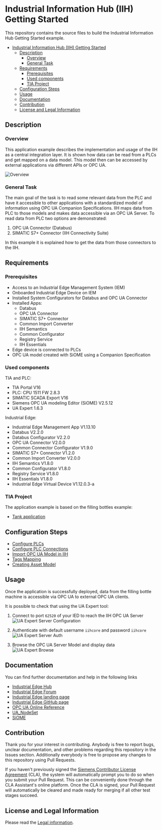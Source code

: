 # Industrial Information Hub (IIH) Getting Started

This repository contains the source files to build the Industrial Information Hub Getting Started example.

- [Industrial Information Hub (IIH) Getting Started](#industrial-information-hub-iih-getting-started)
  - [Description](#description)
    - [Overview](#overview)
    - [General Task](#general-task)
  - [Requirements](#requirements)
    - [Prerequisites](#prerequisites)
    - [Used components](#used-components)
    - [TIA Project](#tia-project)
  - [Configuration Steps](#configuration-steps)
  - [Usage](#usage)
  - [Documentation](#documentation)
  - [Contribution](#contribution)
  - [License and Legal Information](#license-and-legal-information)

## Description

### Overview

This application example describes the implementation and usage of the IIH as a central integration layer. It is shown how data can be read from a PLCs and get mapped on a data model. This model then can be accessed by external applications via different APIs or OPC UA.

![Overview](docs/graphics/overview.png)

### General Task
The main goal of the task is to read some relevant data from the PLC and have it accessible to other applications with a standardized model of information using OPC UA Companion Specifications. IIH maps data from PLC to those models and makes data accessible via an OPC UA Server.
To read data from PLC two options are demonstrated: 
1. OPC UA Connector (Databus)
2. SIMATIC S7+ Connector (IIH Connectivity Suite)  
   
In this example it is explained how to get the data from those connectors to the IIH.


## Requirements

### Prerequisites

* Access to an Industrial Edge Management System (IEM)
* Onboarded Industrial Edge Device on IEM
* Installed System Configurators for Databus and OPC UA Connector
* Installed Apps:
  * Databus
  * OPC UA Connector
  * SIMATIC S7+ Connector
  * Common Import Converter
  * IIH Semantics
  * Common Configurator
  * Registry Service
  * IIH Essentials
* Edge device is connected to PLCs
* OPC UA model created with SiOME using a Companion Specification

### Used components

TIA and PLC:
* TIA Portal V16
* PLC: CPU 1511 FW 2.8.3
* SIMATIC SCADA Export V16
* Siemens OPC UA modeling Editor (SiOME) V2.5.12
* UA Expert 1.6.3
  
Industrial Edge:
* Industrial Edge Management App V1.13.10
* Databus V2.2.0
* Databus Configurator V2.2.0
* OPC UA Connector V2.0.0
* Common Connector Configurator V1.9.0
* SIMATIC S7+ Connector V1.2.0
* Common Import Converter V2.0.0
* IIH Semantics V1.8.0
* Common Configurator V1.8.0
* Registry Service V1.8.0
* IIH Essentials V1.8.0
* Industrial Edge Virtual Device V1.12.0.3-a


### TIA Project
The application example is based on the filling bottles example:
- [Tank application](https://github.com/industrial-edge/miscellaneous/tree/main/tank%20application)

## Configuration Steps

* [Configure PLCs](docs/Installation.md#configure-plcs-with-tia-portal)
* [Configure PLC Connections](docs/Installation.md#configure-plc-connection)
* [Import OPC UA Model in IIH](docs/Installation.md#configure-opc-ua-model)
* [Tags Mapping](docs/Installation.md#mapping-tags)
* [Creating Asset Model](docs/Installation.md#creating-asset-model)

## Usage

Once the application is successfully deployed, data from the filling bottle machine is accessible via OPC UA to external OPC UA clients.

It is possible to check that using the UA Expert tool:

1. Connect to port `62520` of your IED to reach the IIH OPC UA Server  
![UA Expert Server Configuration](docs/graphics/uaexpert_server.png)

2. Authenticate with default username `iihcore` and password `iihcore`  
![UA Expert Server Auth](docs/graphics/uaexpert_auth_settings.png)

3. Browse the OPC UA Server Model and display data  
![UA Expert Browse](docs/graphics/uaexpert_browse.png)

## Documentation

You can find further documentation and help in the following links

* [Industrial Edge Hub](https://iehub.eu1.edge.siemens.cloud/#/documentation)
* [Industrial Edge Forum](https://www.siemens.com/industrial-edge-forum)
* [Industrial Edge landing page](https://new.siemens.com/global/en/products/automation/topic-areas/industrial-edge/simatic-edge.html)
* [Industrial Edge GitHub page](https://github.com/industrial-edge)
* [OPC UA Online Reference](https://reference.opcfoundation.org/)
* [UA_NodeSet](https://github.com/OPCFoundation/UA-Nodeset)
* [SiOME](https://support.industry.siemens.com/cs/es/en/view/109755133)

## Contribution

Thank you for your interest in contributing. Anybody is free to report bugs, unclear documentation, and other problems regarding this repository in the Issues section.
Additionally everybody is free to propose any changes to this repository using Pull Requests.

If you haven't previously signed the [Siemens Contributor License Agreement](https://github.com/siemens/.github/blob/main/cla/cla.md) (CLA), the system will automatically prompt you to do so when you submit your Pull Request. This can be conveniently done through the CLA Assistant's online platform.
Once the CLA is signed, your Pull Request will automatically be cleared and made ready for merging if all other test stages succeed.

## License and Legal Information

Please read the [Legal information](LICENSE.md).

